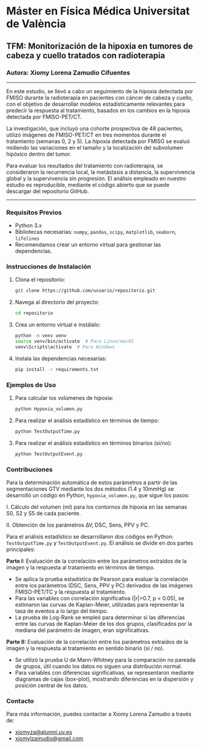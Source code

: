 # Máster en Física Médica Universitat de València

## TFM: Monitorización de la hipoxia en tumores de cabeza y cuello tratados con radioterapia

### Autora: Xiomy Lorena Zamudio Cifuentes

---

En este estudio, se llevó a cabo un seguimiento de la hipoxia detectada por FMISO durante la radioterapia en pacientes con cáncer de cabeza y cuello, con el objetivo de desarrollar modelos estadísticamente relevantes para predecir la respuesta al tratamiento, basados en los cambios en la hipoxia detectada por FMISO-PET/CT.

La investigación, que incluyó una cohorte prospectiva de 48 pacientes, utilizó imágenes de FMISO-PET/CT en tres momentos durante el tratamiento (semanas 0, 2 y 5). La hipoxia detectada por FMISO se evaluó midiendo las variaciones en el tamaño y la localización del subvolumen hipóxico dentro del tumor.

Para evaluar los resultados del tratamiento con radioterapia, se consideraron la recurrencia local, la metástasis a distancia, la supervivencia global y la supervivencia sin progresión. El análisis empleado en nuestro estudio es reproducible, mediante el código abierto que se puede descargar del repositorio GitHub.

---

### Requisitos Previos

- Python 3.x
- Bibliotecas necesarias: `numpy`, `pandas`, `scipy`, `matplotlib`, `seaborn`, `lifelines`
- Recomendamos crear un entorno virtual para gestionar las dependencias.

### Instrucciones de Instalación

1. Clona el repositorio:
    ```bash
    git clone https://github.com/usuario/repositorio.git
    ```
2. Navega al directorio del proyecto:
    ```bash
    cd repositorio
    ```
3. Crea un entorno virtual e instálalo:
    ```bash
    python -m venv venv
    source venv/bin/activate  # Para Linux/macOS
    venv\Scripts\activate  # Para Windows
    ```
4. Instala las dependencias necesarias:
    ```bash
    pip install -r requirements.txt
    ```

### Ejemplos de Uso

1. Para calcular los volúmenes de hipoxia:
    ```bash
    python Hypoxia_volumen.py
    ```
2. Para realizar el análisis estadístico en términos de tiempo:
    ```bash
    python TestOutputTime.py
    ```
3. Para realizar el análisis estadístico en términos binarios (sí/no):
    ```bash
    python TestOutputEvent.py
    ```

### Contribuciones

Para la determinación automática de estos parámetros a partir de las segmentaciones GTV mediante los dos métodos (1.4 y 10mmHg) se desarrolló un código en Python, `hypoxia_volumen.py`, que sigue los pasos:

I. Cálculo del volumen (ml) para los contornos de hipoxia en las semanas S0, S2 y S5 de cada paciente.

II. Obtención de los parámetros ∆V, DSC, Sens, PPV y PC.

Para el análisis estadístico se desarrollaron dos códigos en Python: `TestOutputTime.py` y `TestOutputEvent.py`. El análisis se divide en dos partes principales:

**Parte I:** Evaluación de la correlación entre los parámetros extraídos de la imagen y la respuesta al tratamiento en términos de tiempo.

- Se aplica la prueba estadística de Pearson para evaluar la correlación entre los parámetros (DSC, Sens, PPV y PC) derivados de las imágenes FMISO-PET/TC y la respuesta al tratamiento.
- Para las variables con correlación significativa (|r|>0.7, p < 0.05), se estimaron las curvas de Kaplan-Meier, utilizadas para representar la tasa de eventos a lo largo del tiempo.
- La prueba de Log-Rank se empleó para determinar si las diferencias entre las curvas de Kaplan-Meier de los dos grupos, clasificados por la mediana del parámetro de imagen, eran significativas.

**Parte II:** Evaluación de la correlación entre los parámetros extraídos de la imagen y la respuesta al tratamiento en sentido binario (sí / no).

- Se utilizó la prueba U de Mann-Whitney para la comparación no pareada de grupos, útil cuando los datos no siguen una distribución normal.
- Para variables con diferencias significativas, se representaron mediante diagramas de cajas (box-plot), mostrando diferencias en la dispersión y posición central de los datos.

### Contacto

Para más información, puedes contactar a Xiomy Lorena Zamudio a través de:

- xiomyza@alumni.uv.es
- xiomylzamudio@gmail.com
